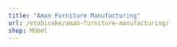 ```yaml
---
title: "Aman Furniture Manufacturing"
url: /etobicoke/aman-furniture-manufacturing/
shop: Möbel
---
```

